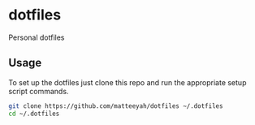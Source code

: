 # dotfiles

Personal dotfiles

## Usage

To set up the dotfiles just clone this repo and run the appropriate setup script commands.
```bash
git clone https://github.com/matteeyah/dotfiles ~/.dotfiles
cd ~/.dotfiles
```

